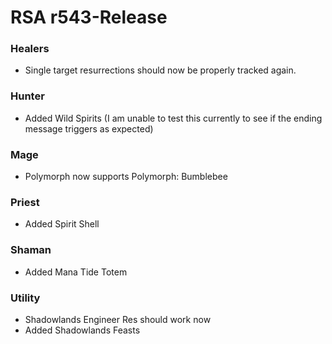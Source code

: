 # RSA r543-Release
### Healers
* Single target resurrections should now be properly tracked again.

### Hunter
* Added Wild Spirits (I am unable to test this currently to see if the ending message triggers as expected)
### Mage
* Polymorph now supports Polymorph: Bumblebee

### Priest
* Added Spirit Shell

### Shaman
* Added Mana Tide Totem

### Utility
* Shadowlands Engineer Res should work now
* Added Shadowlands Feasts